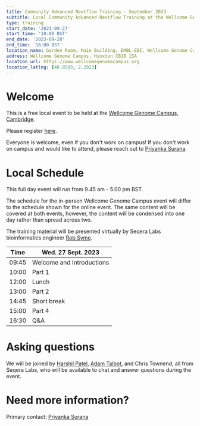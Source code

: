 ```yaml
---
title: Community Advanced Nextflow Training - September 2023
subtitle: Local Community Advanced Nextflow Training at the Wellcome Genome Campus, Cambridge.
type: training
start_date: '2023-09-27'
start_time: '10:00 BST'
end_date: '2023-09-28'
end_time: '16:00 BST'
location_name: Garden Room, Main Building, EMBL-EBI, Wellcome Genome Campus
address: Wellcome Genome Campus, Hinxton CB10 1SA
location_url: https://www.wellcomegenomecampus.org
location_latlng: [48.8583, 2.2923]
---
```


# Welcome

This is a free local event to be held at the [Wellcome Genome Campus, Cambridge](https://goo.gl/maps/XA8caWCAVToVT6EeA).

Please register [here](https://form.typeform.com/to/gFMjNQzt).

Everyone is welcome, even if you don't work on campus!
If you don't work on campus and would like to attend, please reach out to [Priyanka Surana](mailto:ps22@sanger.ac.uk).

# Local Schedule

This full day event will run from 9.45 am - 5.00 pm BST.

The schedule for the in-person Wellcome Genome Campus event will differ to the schedule shown for the online event.
The same content will be covered at both events, however, the content will be condensed into one day rather than spread across two.

The training material will be presented virtually by Seqera Labs bioinformatics engineer [Rob Syme](https://github.com/robsyme).

<div class="table-responsive">
    <table class="table table-hover table-sm table-bordered">
        <thead>
            <tr>
                <th>Time</th>
                <th>Wed. 27 Sept. 2023</th>
            </tr>
            </thead>
            <tbody>
            <tr>
                <td data-timestamp="1695804300" data-timeformat="HH:mm z">09:45</td>
                <td background-color:navy; rowspan="1">Welcome and Introductions</td>
            </tr>
                <td data-timestamp="1695805200" data-timeformat="HH:mm z">10:00</td>
                <td rowspan="1">Part 1</td>
            </tr>
            <tr>
                <td data-timestamp="1695812400" data-timeformat="HH:mm z">12:00</td>
                <td rowspan="1">Lunch</td>
            </tr>
            <tr>
                <td data-timestamp="1695816000" data-timeformat="HH:mm z">13:00</td>
                <td rowspan="1">Part 2</td>
            </tr>
            <tr>
                <td data-timestamp="1695822300" data-timeformat="HH:mm z">14:45</td>
                <td rowspan="1">Short break</td>
            </tr>
            <tr>
                <td data-timestamp="1695823200" data-timeformat="HH:mm z">15:00</td>
                <td rowspan="1">Part 4</td>
            </tr>
            <tr>
                <td data-timestamp="1695825000" data-timeformat="HH:mm z">16:30</td>
                <td>Q&A</td>
            </tr>
        </tbody>
    </table>
</div>

# Asking questions

We will be joined by [Harshil Patel](https://github.com/drpatelh), [Adam Talbot](https://github.com/adamrtalbot), and Chris Townend, all from Seqera Labs, who will be available to chat and answer questions during the event.

# Need more information?

Primary contact: [<i class="fab fa-slack"></i> Priyanka Surana](https://nfcore.slack.com/team/U02JA08N0BC)
